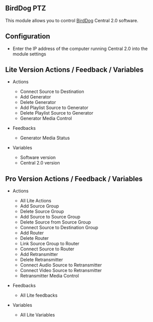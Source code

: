 ## BirdDog PTZ

This module allows you to control [BirdDog](https://birddog.tv/central-overview/) Central 2.0 software.

## Configuration

- Enter the IP address of the computer running Central 2.0 into the module settings

## Lite Version Actions / Feedback / Variables

- Actions

  - Connect Source to Destination
  - Add Generator
  - Delete Generator
  - Add Playlist Source to Generator
  - Delete Playlist Source to Generator
  - Generator Media Control

- Feedbacks

  - Generator Media Status

- Variables
  - Software version
  - Central 2.0 version

## Pro Version Actions / Feedback / Variables

- Actions

  - All Lite Actions
  - Add Source Group
  - Delete Source Group
  - Add Source to Source Group
  - Delete Source from Source Group
  - Connect Source to Destination Group
  - Add Router
  - Delete Router
  - Link Source Group to Router
  - Connect Source to Router
  - Add Retransmitter
  - Delete Retransmitter
  - Connect Audio Source to Retransmitter
  - Connect Video Source to Retransmitter
  - Retransmitter Media Control

- Feedbacks

  - All Lite feedbacks

- Variables
  - All Lite Variables

